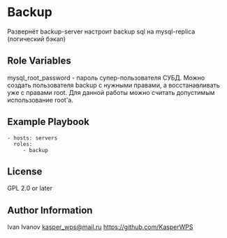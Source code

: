 Backup
======

Развернёт backup-server настроит backup sql на mysql-replica (логический бэкап)

Role Variables
--------------

mysql_root_password - пароль супер-пользователя СУБД. Можно создать пользователя backup с нужными правами, а восстанавливать уже с правами root. Для данной работы можно считать допустимым использование root'а.

Example Playbook
----------------

    - hosts: servers
      roles:
         - backup

License
-------

GPL 2.0 or later

Author Information
------------------

Ivan Ivanov <kasper_wps@mail.ru>
https://github.com/KasperWPS
